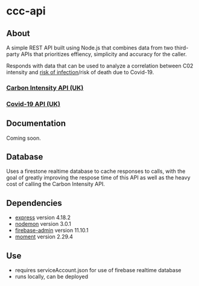 # ccc-api

## About

A simple REST API built using Node.js that combines data from two third-party APIs that prioritizes effiency, simplicity and accuracy for the caller.

Responds with data that can be used to analyze a correlation between C02 intensity and [risk of infection](https://cires.colorado.edu/news/carbon-dioxide-levels-reflect-covid-risk)/risk of death due to Covid-19.

### [Carbon Intensity API (UK)](https://carbon-intensity.github.io/api-definitions/#carbon-intensity-api-v2-0-0)
### [Covid-19 API (UK)](https://coronavirus.data.gov.uk/details/developers-guide/generic-api)

## Documentation

Coming soon.

## Database

Uses a firestone realtime database to cache responses to calls, with the goal of greatly improving the respose time of this API as well as the heavy cost of calling the Carbon Intensity API.

## Dependencies

* [express](https://www.npmjs.com/package/express) version 4.18.2
* [nodemon](https://www.npmjs.com/package/nodemon) version 3.0.1
* [firebase-admin](https://www.npmjs.com/package/firebase-admin) version 11.10.1
* [moment](https://www.npmjs.com/package/moment) version 2.29.4

## Use

* requires serviceAccount.json for use of firebase realtime database
* runs locally, can be deployed
